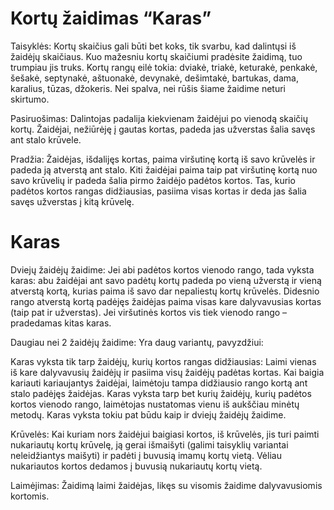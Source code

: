 # Kortų žaidimas “Karas”
Taisyklės:
Kortų skaičius gali būti bet koks, tik svarbu, kad dalintųsi iš žaidėjų skaičiaus. Kuo mažesniu kortų skaičiumi pradėsite žaidimą, tuo trumpiau jis truks. Kortų rangų eilė tokia: dviakė, triakė, keturakė, penkakė, šešakė, septynakė, aštuonakė, devynakė, dešimtakė, bartukas, dama, karalius, tūzas, džokeris. Nei spalva, nei rūšis šiame žaidime neturi skirtumo.

Pasiruošimas:
Dalintojas padalija kiekvienam žaidėjui po vienodą skaičių kortų. Žaidėjai, nežiūrėję į gautas kortas, padeda jas užverstas šalia savęs ant stalo krūvele.

Pradžia:
Žaidėjas, išdalijęs kortas, paima viršutinę kortą iš savo krūvelės ir padeda ją atverstą ant stalo. Kiti žaidėjai paima taip pat viršutinę kortą nuo savo krūvelių ir padeda šalia pirmo žaidėjo padėtos kortos. Tas, kurio padėtos kortos rangas didžiausias, pasiima visas kortas ir deda jas šalia savęs užverstas į kitą krūvelę.

# Karas
Dviejų žaidėjų žaidime:
Jei abi padėtos kortos vienodo rango, tada vyksta karas: abu žaidėjai ant savo padėtų kortų padeda po vieną užverstą ir vieną atverstą kortą, kurias paima iš savo dar nepaliestų kortų krūvelės. Didesnio rango atverstą kortą padėjęs žaidėjas paima visas kare dalyvavusias kortas (taip pat ir užverstas). Jei viršutinės kortos vis tiek vienodo rango – pradedamas kitas karas.

Daugiau nei 2 žaidėjų žaidime:
Yra daug variantų, pavyzdžiui:

Karas vyksta tik tarp žaidėjų, kurių kortos rangas didžiausias:
Laimi vienas iš kare dalyvavusių žaidėjų ir pasiima visų žaidėjų padėtas kortas.
Kai baigia kariauti kariaujantys žaidėjai, laimėtoju tampa didžiausio rango kortą ant stalo padėjęs žaidėjas.
Karas vyksta tarp bet kurių žaidėjų, kurių padėtos kortos vienodo rango, laimėtojas nustatomas vienu iš aukščiau minėtų metodų.
Karas vyksta tokiu pat būdu kaip ir dviejų žaidėjų žaidime.

Krūvelės:
Kai kuriam nors žaidėjui baigiasi kortos, iš krūvelės, jis turi paimti nukariautų kortų krūvelę, ją gerai išmaišyti (galimi taisyklių variantai neleidžiantys maišyti) ir padėti į buvusią imamų kortų vietą. Vėliau nukariautos kortos dedamos į buvusią nukariautų kortų vietą.

Laimėjimas:
Žaidimą laimi žaidėjas, likęs su visomis žaidime dalyvavusiomis kortomis.
